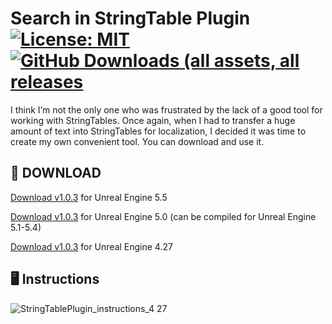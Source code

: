 # Search in StringTable Plugin [![License: MIT](https://img.shields.io/badge/License-MIT-blue.svg)](LICENSE) [<img alt="GitHub Downloads (all assets, all releases" src="https://img.shields.io/github/downloads/gradient92/StringTableSearch_Plugin/total" />](https://github.com/gradient92/StringTableSearch_Plugin/releases)
I think I’m not the only one who was frustrated by the lack of a good tool for working with StringTables. Once again, when I had to transfer a huge amount of text into StringTables for localization, I decided it was time to create my own convenient tool. You can download and use it. 

## :floppy_disk: DOWNLOAD

[Download v1.0.3](https://github.com/gradient92/StringTableSearch_Plugin/releases/download/v1.0.3_ue5.5/StringTableSearchPlugin_v1.0.3_ue5.5.zip) for Unreal Engine 5.5

[Download v1.0.3](https://github.com/gradient92/StringTableSearch_Plugin/releases/download/v1.0.3_ue5.0/StringTableSearchPlugin_v1.0.3_ue5.0.zip) for Unreal Engine 5.0 (can be compiled for Unreal Engine 5.1-5.4)

[Download v1.0.3](https://github.com/gradient92/StringTableSearch_Plugin/releases/download/v1.0.3_ue4.27/StringTableSearchPlugin_v1.0.3_ue4.27.zip) for Unreal Engine 4.27

## :desktop_computer: Instructions
![StringTablePlugin_instructions_4 27](https://github.com/user-attachments/assets/364ef4d6-cf13-4798-97ba-1084d491f0ee)
